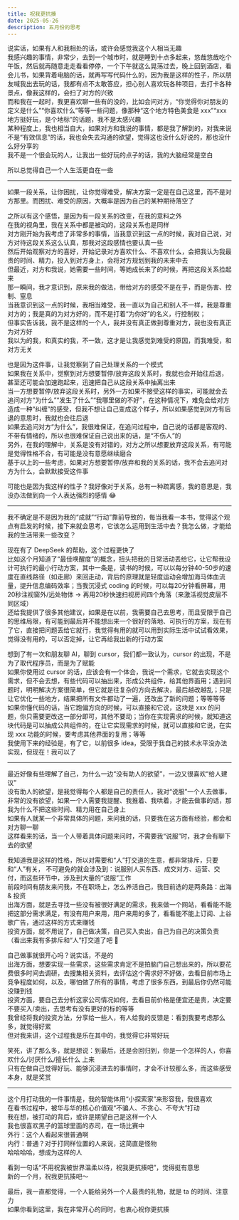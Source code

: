 ```yaml
---
title: 祝我更抗揍
date: 2025-05-26
description: 五月份的思考
---
```


说实话，如果有人和我相处的话，或许会感觉我这个人相当无趣  
我感兴趣的事情，非常少，去到一个城市时，就是睡到十点多起来，悠哉悠哉吃个午饭，然后就再随意走走看看停停，一个下午就这么晃荡过去，晚上回到酒店，看会儿书，如果背着电脑的话，就再写写代码什么的，因为我是这样的性子，所以朋友喊我出去玩的话，我都有点不太敢答应，担心别人喜欢玩各种项目，去打卡各种景点，像我这样的，会扫了对方的兴致  
而和我在一起时，我更喜欢聊一些有的没的，比如会问对方，“你觉得你对朋友的定义是什么”“你喜欢什么”等等一些问题，像那种“这个地方特色美食是 xxx”“xxx 地方挺好玩，是个地标”的话题，我不是太感兴趣  
某种程度上，我也相当自大，如果对方和我说的事情，都是我了解到的，对我来说不是“有效信息”的话，我也会失去沟通的欲望，觉得这也没什么好说的，那也没什么好分享的  
我不是一个很会玩的人，让我出一些好玩的点子的话，我的大脑经常是空白

所以总觉得自己一个人生活更自在一些

---

如果一段关系，让你困扰，让你觉得难受，解决方案一定是在自己这里，而不是对方那里。而困扰、难受的原因，大概率是因为自己的某种期待落空了

之所以有这个感悟，是因为有一段关系的改变，在我的意料之外   
在我的视角里，我在关系中都是被动的，这段关系也是同样   
对方刚开始为我考虑了非常多的事情，当我意识到这一点的时候，我对自己说，对方对待这段关系这么认真，那我对这段感情也要认真一些   
然后开始观察对方的喜好，开始记录对方喜欢什么、不喜欢什么，会把我认为我最贵的时间、精力，投入到对方身上，会将对方规划到我的未来中去   
但最近，对方和我说，她需要一些时间，等她成长来了的时候，再把这段关系捡起来   
那一瞬间，我才意识到，原来我的做法，带给对方的感受不是在乎，而是伤害、控制、窒息   
当我意识到这一点的时候，我相当难受，我一直以为自己和别人不一样，我是尊重对方的；我是真的为对方好的，而不是打着“为你好”的名义，行控制权；   
但事实告诉我，我不是这样的一个人，我并没有真正做到尊重对方，我也没有真正为对方好   
我以为的我，和真实的我，不一致，这才是让我感觉到难受的原因，而我难受，和对方无关

也是因为这件事，让我觉察到了自己处理关系的一个模式   
如果我在关系中，觉察到对方想要暂停/放弃这段关系时，我就也会开始往后退，甚至还可能会加速跑起来，迅速把自己从这段关系中抽离出来   
当一方想要暂停/放弃这段关系时，另外一方如果不接受这样的事实，可能就会去追问对方“为什么”“发生了什么”“我哪里做的不好”，在这种情况下，难免会给对方造成一种“纠缠”的感受，但我不想让自己变成这个样子，所以如果感觉到对方有后退的意思时，我就也会往后退   
如果去追问对方“为什么”，我很难保证，在追问过程中，自己说的话都是客观的、不带有情绪的，所以也很难保证自己说出来的话，是“不伤人”的   
另外，在我的理解中，关系是没有对错的，对方之所以想要放弃这段关系，有可能是觉得性格不合，有可能是没有意愿继续磨合   
基于以上的一些考虑，如果对方想要暂停/放弃和我的关系的话，我不会去追问对方为什么，会默默接受这件事

可能也是因为我这样的性子？我好像对于关系，总有一种疏离感，我的意思是，我没办法做到向一个人表达强烈的感情 😂

---

我不确定是不是因为我的“成就”“行动”靠前导致的，每当我看一本书，觉得这个观点有启发的时候，接下来就会思考，它该怎么运用到生活中去？我怎么做，才能给我的生活带来一些改变？

现在有了 DeepSeek 的帮助，这个过程更快了   
比如这个月知道了“最佳唤醒度”的概念，扭头把我的日常活动丢给它，让它帮我设计可执行的最小行动方案，其中一条是，读书的时候，可以以每分钟40-50步的速度在直线路径（如走廊）来回走动，背后的原理就是轻度运动会增加海马体血流量，提升信息编码效率；当我沉浸式 coding 的时候，可以每20分钟看屏幕，用20秒注视窗外/远处物体 → 再用20秒快速扫视房间四个角落（来激活视觉皮层不同区域）   
还给我提供了很多其他建议，如果是在以前，我需要自己去思考，而且受限于自己的思维局限，有可能到最后并不能想出来一个很好的落地、可执行的方案，现在有了它，直接把问题丢给它就行，我觉得有用的就可以用到实际生活中试试看效果，觉得没有用的，可以否定掉，让它再给我出新的行动方案

想到了有一次和朋友聊 AI，聊到 cursor，我们都一致认为，cursor 的出现，不是为了取代程序员，而是为了赋能   
如果你使用过 cursor 的话，应该会有一个体会，我说一个需求，它就去实现这个需求，但不会去想，有些代码可以抽出来，形成公共组件，给其他界面用；遇到问题时，明明解决方案很简单，但它就是往复杂的方向去解决，最后越改越乱；只是让它优化一些地方，结果把所有文件都动了一遍，还改出了新的问题；等等等等   
如果你懂代码的话，当它跑偏方向的时候，可以直接和它说，这块是 xxx 的问题，你只需要更改这一部分即可，其他不要动；当你在实现需求的时候，就知道这块代码是可以抽成公共组件的，在让它实现需求的时候，就可以直接和它说，在实现 xxx 功能的时候，要考虑其他界面的复用；等等   
我使用下来的经验是，有了它，以前很多 idea，受限于我自己的技术水平没办法实现，但现在！我可以了

---

最近好像有些理解了自己，为什么一边“没有助人的欲望”，一边又很喜欢“给人建议”   
没有助人的欲望，是我觉得每个人都是自己的责任人，我对“说服”一个人去做事，非常的没有欲望，如果一个人需要我提醒、我推着、我哄着，才能去做事的话，那我为什么不把这些时间、精力用在自己身上   
如果有人就某一个非常具体的问题，来问我的话，只要我在这方面有经验，都会和对方聊一聊   
这样看来的话，当一个人带着具体问题来问时，不需要我“说服”时，我才会有聊下去的欲望

我知道我是这样的性格，所以对需要和“人”打交道的生意，都非常排斥，只要和“人”有关， 不可避免的就会涉及到：说服别人买东西、成交对方、运营、交付，而这些环节中，涉及到大量的“说服”工作   
前段时间有朋友来问我，不在职场上，怎么养活自己，我目前选的是两条路：出海 & 投资   
出海方面，就是去寻找一些没有被很好满足的需求，我来做一个网站，看看能不能把这部分需求满足，有没有用户来用，用户来用的多了，看看能不能上订阅、上谷歌广告，通过这样的方式来赚钱   
投资方面，就不用说了，自己做决策，自己买入卖出，自己为自己的决策负责   
（看出来我有多排斥和“人”打交道了吧 🤣

自己做事就很开心吗？说实话，不是的   
出海方面，想要实现一些需求，这些需求肯定不是拍脑门自己想出来的，所以要花费很多时间去调研，去搜集相关资料，去评估这个需求好不好做，去看目前市场上竞争程度如何，以及，哪怕做了所有的事情，考虑了很多东西，到最后你仍然可能没赚到钱   
投资方面，要自己去分析这家公司情况如何，去看目前价格是便宜还是贵，决定要不要买入/卖出，去思考有没有更好的标的等等   
我曾经将我的投资方法，分享给一些人，有人给我的反馈是：看到我要考虑那么多，就觉得好累   
但对我来讲，这个过程我是乐在其中的，我觉得它非常好玩

笑死，讲了那么多，就是想说：到最后，还是会回归到，你是一个怎样的人，你喜欢什么/讨厌什么/擅长什么 上来   
只有在做自己觉得好玩、能够沉浸进去的事情时，才会不计较那么多，而这些感受本身，就是奖赏

---

这个月打动我的一件事情是，我的智能体用“小探索家”来形容我，我很喜欢   
在看书过程中，被华与华的核心价值观“不骗人、不贪心、不夸大”打动   
我在想，被打动的背后，或许是期望自己是这样一个人   
我也很喜欢黑子的篮球里面的赤司，在一场比赛中   
外行：这个人看起来很普通啊   
内行：普通？对于打同样位置的人来说，这简直是怪物   
哈哈哈哈，想成为这样的人

看到一句话“不用祝我被世界温柔以待，祝我更抗揍吧”，觉得挺有意思   
新的一个月，祝我更抗揍吧～

最后，我一直都觉得，一个人能给另外一个人最贵的礼物，就是 ta 的时间、注意力   
如果你看到这里，我在非常开心的同时，也衷心祝你更抗揍